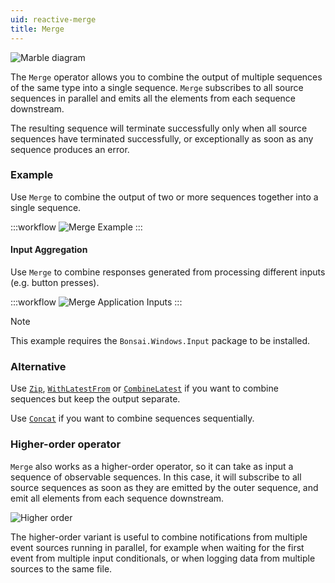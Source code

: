 ```yaml
---
uid: reactive-merge
title: Merge
---
```


![Marble diagram](~/images/reactive-merge.svg)

The `Merge` operator allows you to combine the output of multiple sequences of the same type into a single sequence. `Merge` subscribes to all source sequences in parallel and emits all the elements from each sequence downstream.

The resulting sequence will terminate successfully only when all source sequences have terminated successfully, or exceptionally as soon as any sequence produces an error.

### Example

Use `Merge` to combine the output of two or more sequences together into a single sequence.

:::workflow
![Merge Example](../workflows/reactive-merge-example.bonsai)
:::

#### Input Aggregation

Use `Merge` to combine responses generated from processing different inputs (e.g. button presses).

:::workflow
![Merge Application Inputs](../workflows/reactive-merge-application-inputs.bonsai)
:::

> [!NOTE]
> This example requires the `Bonsai.Windows.Input` package to be installed.

### Alternative

Use [`Zip`](xref:Bonsai.Reactive.Zip), [`WithLatestFrom`](xref:Bonsai.Reactive.WithLatestFrom) or [`CombineLatest`](xref:Bonsai.Reactive.CombineLatest) if you want to combine sequences but keep the output separate.

Use [`Concat`](xref:Bonsai.Reactive.Concat) if you want to combine sequences sequentially.

### Higher-order operator

`Merge` also works as a higher-order operator, so it can take as input a sequence of observable sequences. In this case, it will subscribe to all source sequences as soon as they are emitted by the outer sequence, and emit all elements from each sequence downstream.

![Higher order](~/images/reactive-mergewindow.svg)

The higher-order variant is useful to combine notifications from multiple event sources running in parallel, for example when waiting for the first event from multiple input conditionals, or when logging data from multiple sources to the same file.